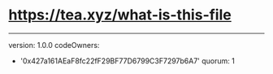 # https://tea.xyz/what-is-this-file
---
version: 1.0.0
codeOwners:
  - '0x427a161AEaF8fc22fF29BF77D6799C3F7297b6A7'
quorum: 1
